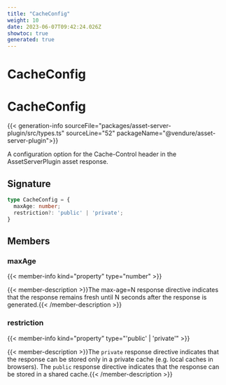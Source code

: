 ```yaml
---
title: "CacheConfig"
weight: 10
date: 2023-06-07T09:42:24.026Z
showtoc: true
generated: true
---
```

<!-- This file was generated from the Vendure source. Do not modify. Instead, re-run the "docs:build" script -->

# CacheConfig
<div class="symbol">


# CacheConfig

{{< generation-info sourceFile="packages/asset-server-plugin/src/types.ts" sourceLine="52" packageName="@vendure/asset-server-plugin">}}

A configuration option for the Cache-Control header in the AssetServerPlugin asset response.

## Signature

```TypeScript
type CacheConfig = {
  maxAge: number;
  restriction?: 'public' | 'private';
}
```
## Members

### maxAge

{{< member-info kind="property" type="number"  >}}

{{< member-description >}}The max-age=N response directive indicates that the response remains fresh until N seconds after the response is generated.{{< /member-description >}}

### restriction

{{< member-info kind="property" type="'public' | 'private'"  >}}

{{< member-description >}}The `private` response directive indicates that the response can be stored only in a private cache (e.g. local caches in browsers).
The `public` response directive indicates that the response can be stored in a shared cache.{{< /member-description >}}


</div>
